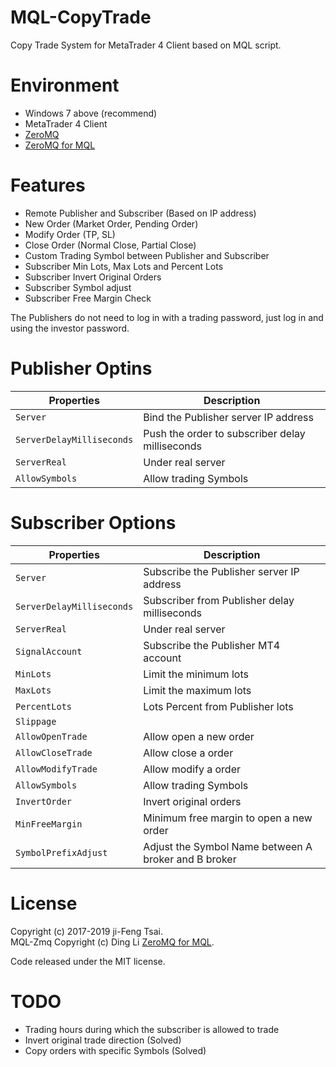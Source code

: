# MQL-CopyTrade

Copy Trade System for MetaTrader 4 Client based on MQL script.

# Environment

- Windows 7 above (recommend)
- MetaTrader 4 Client
- [ZeroMQ](https://github.com/zeromq)
- [ZeroMQ for MQL](https://github.com/dingmaotu/mql-zmq)

# Features

- Remote Publisher and Subscriber (Based on IP address)
- New Order (Market Order, Pending Order)
- Modify Order (TP, SL)
- Close Order (Normal Close, Partial Close)
- Custom Trading Symbol between Publisher and Subscriber
- Subscriber Min Lots, Max Lots and Percent Lots
- Subscriber Invert Original Orders
- Subscriber Symbol adjust
- Subscriber Free Margin Check

The Publishers do not need to log in with a trading password, just log in and using the investor password.

# Publisher Optins

| Properties | Description |
| --- | --- |
| `Server`                  | Bind the Publisher server IP address |
| `ServerDelayMilliseconds` | Push the order to subscriber delay milliseconds |
| `ServerReal`              | Under real server |
| `AllowSymbols`            | Allow trading Symbols |

# Subscriber Options

| Properties | Description |
| --- | --- |
| `Server`                  | Subscribe the Publisher server IP address |
| `ServerDelayMilliseconds` | Subscriber from Publisher delay milliseconds |
| `ServerReal`              | Under real server |
| `SignalAccount`           | Subscribe the Publisher MT4 account |
| `MinLots`                 | Limit the minimum lots |
| `MaxLots`                 | Limit the maximum lots |
| `PercentLots`             | Lots Percent from Publisher lots |
| `Slippage`                |  |
| `AllowOpenTrade`          | Allow open a new order |
| `AllowCloseTrade`         | Allow close a order |
| `AllowModifyTrade`        | Allow modify a order |
| `AllowSymbols`            | Allow trading Symbols |
| `InvertOrder`             | Invert original orders |
| `MinFreeMargin`           | Minimum free margin to open a new order |
| `SymbolPrefixAdjust`      | Adjust the Symbol Name between A broker and B broker |

# License

Copyright (c) 2017-2019 ji-Feng Tsai.<br/>
MQL-Zmq Copyright (c) Ding Li [ZeroMQ for MQL](https://github.com/dingmaotu).

Code released under the MIT license.

# TODO

- Trading hours during which the subscriber is allowed to trade
- Invert original trade direction (Solved)
- Copy orders with specific Symbols (Solved)
